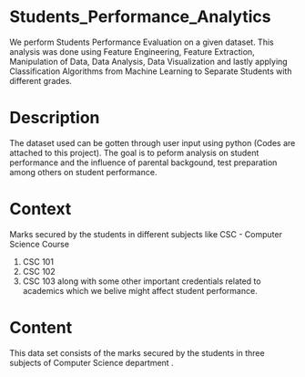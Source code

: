 # Students_Performance_Analytics
We perform Students Performance Evaluation on a given dataset. This analysis was done using Feature Engineering, Feature Extraction, Manipulation of Data, Data Analysis, Data Visualization and lastly applying Classification Algorithms from Machine Learning to Separate Students with different grades.

# Description
The dataset used can be gotten through user input using python (Codes are attached to this project). The goal is to peform analysis on student performance and the influence of parental backgound, test preparation among others on student performance.

# Context
Marks secured by the students in different subjects like
CSC - Computer Science Course
1. CSC 101
2. CSC 102
3. CSC 103
along with some other important credentials related to academics which we belive might affect student performance.

# Content
This data set consists of the marks secured by the students in three subjects of Computer Science department .
